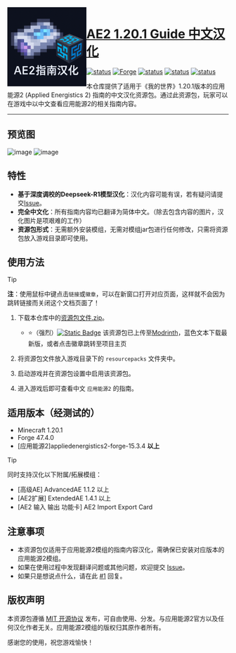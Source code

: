 <img height="180" align="left" src="img/logo.png" alt="Logo">

<h1 id="custom_h1" style="border-bottom:0px solid;">
  <a href="https://modrinth.com/resourcepack/ae2-1.20.1-guide-zh_cn/version/latest" target="_blank">
  AE2 1.20.1 Guide 中文汉化</a>
</h1>
   
[![status](https://img.shields.io/badge/MC_Version-1.20.1-D87038?style=flat-square)](https://www.minecraft.net/zh-hans/download)
[![Forge](https://img.shields.io/badge/Mod_Loader-Forge-%23DFA86A?logo=curseforge&logoColor=#F16436&style=flat-square)](https://files.minecraftforge.net/net/minecraftforge/forge/index_1.20.1.html)
[![status](https://img.shields.io/badge/Mod_Support-AE2_15.3.4+-00AF5C?logo=modrinth&style=flat-square)](https://modrinth.com/mod/ae2)
[![status](https://img.shields.io/badge/Language-Zh__CN-red?style=flat-square)](https://www.wikiwand.com/zh-hans/articles/%E6%B1%89%E8%AF%AD)
[![status](https://img.shields.io/badge/License-MIT-%233DA638?style=flat-square)](https://github.com/NsATHUV/AE2-1.20.1-Guide-zh_CN?tab=MIT-1-ov-file) 



本仓库提供了适用于《我的世界》1.20.1版本的应用能源2 (Applied Energistics 2) 指南的中文汉化资源包。通过此资源包，玩家可以在游戏中以中文查看应用能源2的相关指南内容。


---
## 预览图
![image](https://github.com/user-attachments/assets/c1c37b9d-fd00-4476-b9fc-5fdae6a99bf0)
![image](https://github.com/user-attachments/assets/6091be62-47df-481f-b78f-31eb7985e2e7)



## 特性
- **基于深度调校的Deepseek-R1模型汉化**：汉化内容可能有误，若有疑问请提交[Issue](https://github.com/NsATHUV/AE2-1.20.1-Guide-zh_CN/issues/new)。
- **完全中文化**：所有指南内容均已翻译为简体中文。（除去包含内容的图片，汉化图片是项艰难的工作）
- **资源包形式**：无需额外安装模组，无需对模组jar包进行任何修改，只需将资源包放入游戏目录即可使用。

## 使用方法
> [!Tip]
> **注**：使用鼠标中键点击`链接`或`徽章`，可以在新窗口打开对应页面，这样就不会因为跳转链接而关闭这个文档页面了！
1. 下载本仓库中的[资源包文件.zip](https://github.com/NsATHUV/AE2-1.20.1-Guide-zh_CN/releases/latest)。
     - ⭐️（强烈）[![Static Badge](https://img.shields.io/badge/Modrinth-AE2_Guide_zh__cn-%2300AF5C?logo=modrinth&style=flat-square)](https://modrinth.com/resourcepack/ae2-1.20.1-guide-zh_cn)  该资源包已上传至[Modrinth](https://modrinth.com/resourcepack/ae2-1.20.1-guide-zh_cn/version/latest)，蓝色文本下载最新版，或者点击徽章跳转至项目主页
    

2. 将资源包文件放入游戏目录下的 `resourcepacks` 文件夹中。
3. 启动游戏并在资源包设置中启用该资源包。
4. 进入游戏后即可查看中文 `应用能源2` 的指南。

## 适用版本（经测试的）
- Minecraft 1.20.1
- Forge 47.4.0
- \[应用能源2\]appliedenergistics2-forge-15.3.4 **以上**

> [!Tip]
> 同时支持汉化以下附属/拓展模组：
> - \[高级AE\] AdvancedAE 1.1.2  以上
> - \[AE2扩展\] ExtendedAE 1.4.1 以上
> - \[AE2 输入 输出 功能卡\] AE2 Import Export Card

## 注意事项
- 本资源包仅适用于应用能源2模组的指南内容汉化，需确保已安装对应版本的应用能源2模组。
- 如果在使用过程中发现翻译问题或其他问题，欢迎提交 [Issue](https://github.com/NsATHUV/AE2-1.20.1-Guide-zh_CN/issues/new)。
- 如果只是想说点什么，请在此 [#1](https://github.com/NsATHUV/AE2-1.20.1-Guide-zh_CN/issues/1) 回复。

## 版权声明
本资源包遵循 [MIT 开源协议](https://opensource.org/licenses/MIT) 发布，可自由使用、分发。与应用能源2官方以及任何汉化作者无关。应用能源2模组的版权归其原作者所有。

感谢您的使用，祝您游戏愉快！

